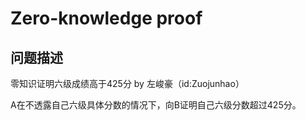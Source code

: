 # Zero-knowledge proof
## 问题描述
零知识证明六级成绩高于425分  by 左峻豪（id:Zuojunhao）

A在不透露自己六级具体分数的情况下，向B证明自己六级分数超过425分。

